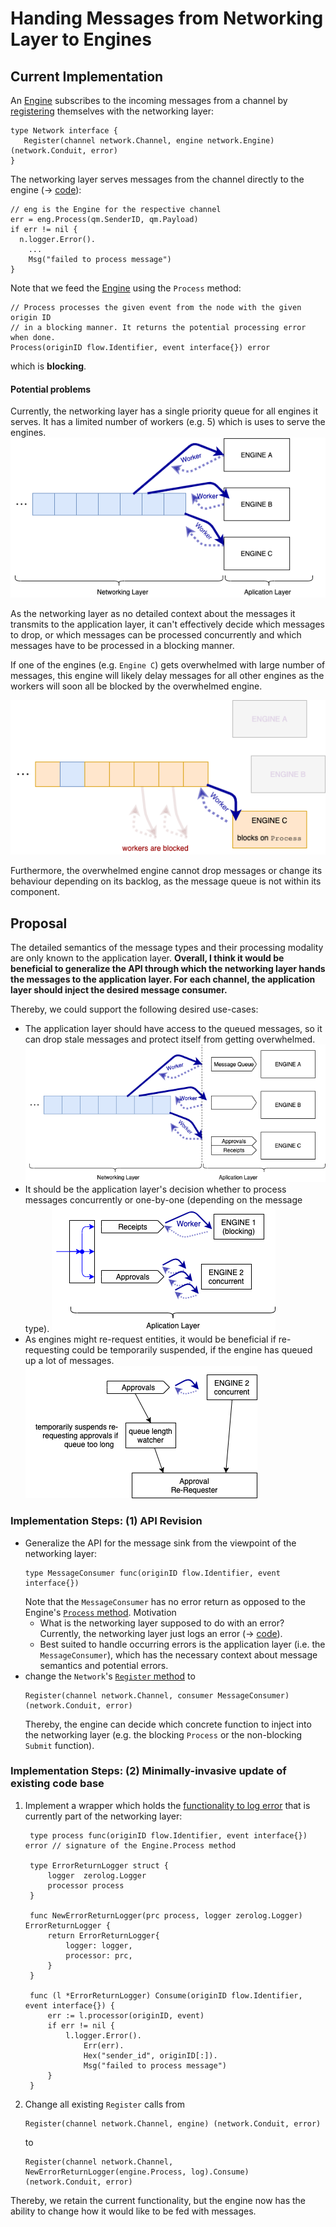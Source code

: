 # Handing Messages from Networking Layer to Engines

## Current Implementation

An [Engine](https://github.com/onflow/flow-go/blob/782c6d4c45007406fc708be22dcfaf9859a62991/module/engine.go)
subscribes to the incoming messages from a channel by
[registering](https://github.com/onflow/flow-go/blob/782c6d4c45007406fc708be22dcfaf9859a62991/module/network.go#L19)
themselves with the networking layer:
```golang
type Network interface {
   Register(channel network.Channel, engine network.Engine) (network.Conduit, error)
}
```

The networking layer serves messages from the channel directly to the engine
(-> [code](https://github.com/onflow/flow-go/blob/9be5cca2697e78f4b2d6c06210d4ac7a4bbfdb64/network/p2p/network.go#L445-L452)):
```golang
// eng is the Engine for the respective channel
err = eng.Process(qm.SenderID, qm.Payload)
if err != nil {
  n.logger.Error().
    ...
    Msg("failed to process message")
}
```
Note that we feed the [Engine](https://github.com/onflow/flow-go/blob/782c6d4c45007406fc708be22dcfaf9859a62991/network/engine.go#L27)
using the `Process` method:
```golang
// Process processes the given event from the node with the given origin ID
// in a blocking manner. It returns the potential processing error when done.
Process(originID flow.Identifier, event interface{}) error
```
which is **blocking**. 

#### Potential problems 

Currently, the networking layer has a single priority queue for all engines it serves. It has a limited number
of workers (e.g. 5) which is uses to serve the engines. 
![Kiku](20210201-consuming-messages-from-network-layer/Networking_message_Consumer_1.png)

As the networking layer as no detailed context about the messages it transmits to the application layer,
it can't effectively decide which messages to drop, or which messages can be processed concurrently
and which messages have to be processed in a blocking manner. 

If one of the engines (e.g. `Engine C`) gets overwhelmed with large number of messages, this engine will
likely delay messages for all other engines as the workers will soon all be blocked by the overwhelmed engine.   

![Kiku](20210201-consuming-messages-from-network-layer/Networking_message_Consumer_2.png)

Furthermore, the overwhelmed engine cannot drop messages or change its behaviour depending on its backlog, 
as the message queue is not within its component. 


## Proposal
The detailed semantics of the message types and their processing modality are only known to the application layer.
**Overall, I think it would be beneficial to generalize the API through which the networking layer hands the messages
to the application layer. For each channel, the application layer should inject the desired message consumer.**


Thereby, we could support the following desired use-cases:
* The application layer should have access to the queued messages, so it can drop stale messages and
  protect itself from getting overwhelmed.
  ![Kiku](20210201-consuming-messages-from-network-layer/Networking_message_Consumer_3.png)
* It should be the application layer's decision whether to process messages concurrently or one-by-one
  (depending on the message type).
  ![Kiku](20210201-consuming-messages-from-network-layer/Networking_message_Consumer_4.png)
* As engines might re-request entities, it would be beneficial if re-requesting could be temporarily suspended, 
  if the engine has queued up a lot of messages.
  ![Kiku](20210201-consuming-messages-from-network-layer/Networking_message_Consumer_5.png)



### Implementation Steps: (1) API Revision


*  Generalize the API for the message sink from the viewpoint of the networking layer:
   ```golang
   type MessageConsumer func(originID flow.Identifier, event interface{})
   ```
   Note that the `MessageConsumer` has no error return as opposed to the
   Engine's [`Process` method](https://github.com/onflow/flow-go/blob/782c6d4c45007406fc708be22dcfaf9859a62991/network/engine.go#L27).
   Motivation
    * What is the networking layer supposed to do with an error? Currently, the networking layer just logs an error
      (-> [code](https://github.com/onflow/flow-go/blob/9be5cca2697e78f4b2d6c06210d4ac7a4bbfdb64/network/p2p/network.go#L445-L452)).
    * Best suited to handle occurring errors is the application layer (i.e. the `MessageConsumer`), which has the necessary 
      context about message semantics and potential errors. 
*  change the `Network`'s [`Register` method](https://github.com/onflow/flow-go/blob/782c6d4c45007406fc708be22dcfaf9859a62991/module/network.go#L19) to
   ```golang
   Register(channel network.Channel, consumer MessageConsumer) (network.Conduit, error)
   ```
   Thereby, the engine can decide which concrete function to inject into the networking layer
   (e.g. the blocking `Process` or the non-blocking `Submit` function).

### Implementation Steps: (2) Minimally-invasive update of existing code base

1. Implement a wrapper which holds the 
   [functionality to log error](https://github.com/onflow/flow-go/blob/782c6d4c45007406fc708be22dcfaf9859a62991/network/p2p/network.go#L442-L448)
   that is currently part of the networking layer:
   ```golang
    type process func(originID flow.Identifier, event interface{}) error // signature of the Engine.Process method

    type ErrorReturnLogger struct {
	    logger  zerolog.Logger
	    processor process
    }
    
    func NewErrorReturnLogger(prc process, logger zerolog.Logger) ErrorReturnLogger {
	    return ErrorReturnLogger{
		    logger: logger,
		    processor: prc,
	    }
    }
    
    func (l *ErrorReturnLogger) Consume(originID flow.Identifier, event interface{}) {
	    err := l.processor(originID, event)
	    if err != nil {
		    l.logger.Error().
			    Err(err).
			    Hex("sender_id", originID[:]).
			    Msg("failed to process message")
	    }
    }
   ```

2. Change all existing `Register` calls from
    ```
    Register(channel network.Channel, engine) (network.Conduit, error)
    ```
   to 
    ```
    Register(channel network.Channel, NewErrorReturnLogger(engine.Process, log).Consume) (network.Conduit, error)
    ```
   
Thereby, we retain the current functionality, but the engine now has the ability to change how it would like to be fed with messages. 


